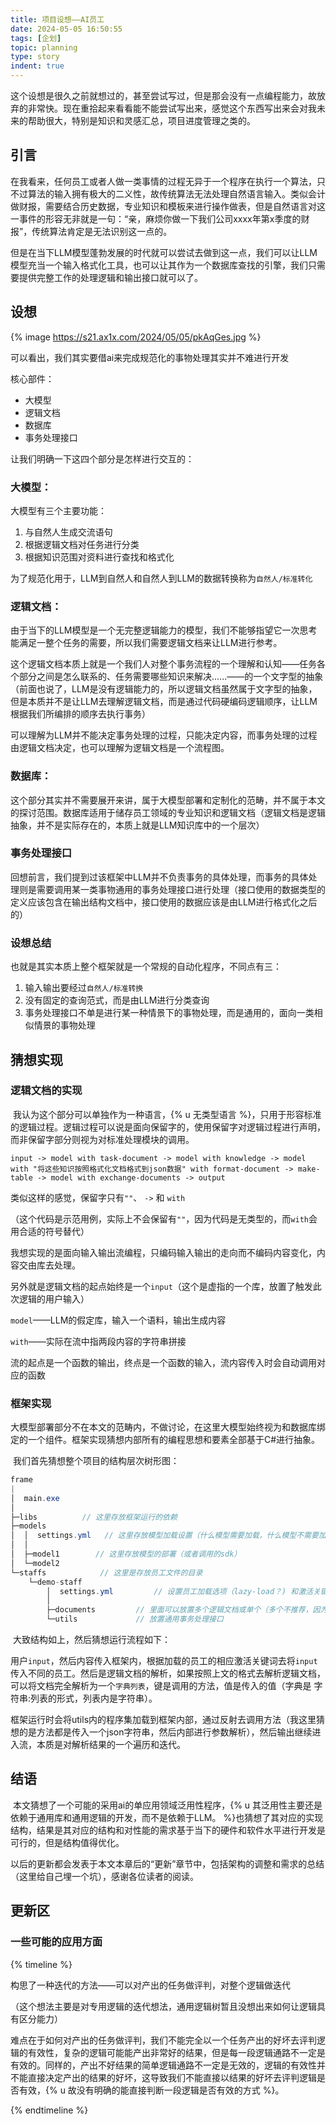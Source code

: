 ```yaml
---
title: 项目设想——AI员工
date: 2024-05-05 16:50:55
tags: [企划]
topic: planning
type: story
indent: true
---
```


​	这个设想是很久之前就想过的，甚至尝试写过，但是那会没有一点编程能力，故放弃的非常快。现在重拾起来看看能不能尝试写出来，感觉这个东西写出来会对我未来的帮助很大，特别是知识和灵感汇总，项目进度管理之类的。

## 引言

​	在我看来，任何员工或者人做一类事情的过程无异于一个程序在执行一个算法，只不过算法的输入拥有极大的二义性，故传统算法无法处理自然语言输入。类似会计做财报，需要结合历史数据，专业知识和模板来进行操作做表，但是自然语言对这一事件的形容无非就是一句：“亲，麻烦你做一下我们公司xxxx年第x季度的财报”，传统算法肯定是无法识别这一点的。

​	但是在当下LLM模型蓬勃发展的时代就可以尝试去做到这一点，我们可以让LLM模型充当一个输入格式化工具，也可以让其作为一个数据库查找的引擎，我们只需要提供完整工作的处理逻辑和输出接口就可以了。

## 设想

{% image https://s21.ax1x.com/2024/05/05/pkAqGes.jpg %}

可以看出，我们其实要借ai来完成规范化的事物处理其实并不难进行开发

核心部件：

- 大模型
- 逻辑文档
- 数据库
- 事务处理接口

让我们明确一下这四个部分是怎样进行交互的：

### 大模型：

大模型有三个主要功能：

1. 与自然人生成交流语句
2. 根据逻辑文档对任务进行分类
3. 根据知识范围对资料进行查找和格式化

为了规范化用于，LLM到自然人和自然人到LLM的数据转换称为`自然人/标准转化`

### 逻辑文档：

​	由于当下的LLM模型是一个无完整逻辑能力的模型，我们不能够指望它一次思考能满足一整个任务的需要，所以我们需要逻辑文档来让LLM进行参考。

​	这个逻辑文档本质上就是一个我们人对整个事务流程的一个理解和认知——任务各个部分之间是怎么联系的、任务需要哪些知识来解决......——的一个文字型的抽象（前面也说了，LLM是没有逻辑能力的，所以逻辑文档虽然属于文字型的抽象，但是本质并不是让LLM去理解逻辑文档，而是通过代码硬编码逻辑顺序，让LLM根据我们所编排的顺序去执行事务）

​	可以理解为LLM并不能决定事务处理的过程，只能决定内容，而事务处理的过程由逻辑文档决定，也可以理解为逻辑文档是一个流程图。

### 数据库：

​	这个部分其实并不需要展开来讲，属于大模型部署和定制化的范畴，并不属于本文的探讨范围。数据库适用于储存员工领域的专业知识和逻辑文档（逻辑文档是逻辑抽象，并不是实际存在的，本质上就是LLM知识库中的一个层次）

### 事务处理接口

​	回想前言，我们提到过该框架中LLM并不负责事务的具体处理，而事务的具体处理则是需要调用某一类事物通用的事务处理接口进行处理（接口使用的数据类型的定义应该包含在输出结构文档中，接口使用的数据应该是由LLM进行格式化之后的）



### 设想总结

也就是其实本质上整个框架就是一个常规的自动化程序，不同点有三：

1. 输入输出要经过`自然人/标准转换`
2. 没有固定的查询范式，而是由LLM进行分类查询
3. 事务处理接口不单是进行某一种情景下的事物处理，而是通用的，面向一类相似情景的事物处理



## 猜想实现

### 逻辑文档的实现

​	我认为这个部分可以单独作为一种语言，{% u 无类型语言 %}，只用于形容标准的逻辑过程。逻辑过程可以说是面向保留字的，使用保留字对逻辑过程进行声明，而非保留字部分则视为对标准处理模块的调用。

```
input -> model with task-document -> model with knowledge -> model with "将这些知识按照格式化文档格式到json数据" with format-document -> make-table -> model with exchange-documents -> output
```

类似这样的感觉，保留字只有`""`、 `->` 和 `with` 

（这个代码是示范用例，实际上不会保留有`""`，因为代码是无类型的，而`with`会用合适的符号替代）

我想实现的是面向输入输出流编程，只编码输入输出的走向而不编码内容变化，内容交由库去处理。

另外就是逻辑文档的起点始终是一个`input`（这个是虚指的一个库，放置了触发此次逻辑的用户输入）

`model`——LLM的假定库，输入一个语料，输出生成内容

`with`——实际在流中指两段内容的字符串拼接

流的起点是一个函数的输出，终点是一个函数的输入，流内容传入时会自动调用对应的函数 

### 框架实现

​	大模型部署部分不在本文的范畴内，不做讨论，在这里大模型始终视为和数据库绑定的一个组件。框架实现猜想内部所有的编程思想和要素全部基于C#进行抽象。

​	我们首先猜想整个项目的结构层次树形图：

```c#
frame
|
│  main.exe
│
├─libs			// 这里存放框架运行的依赖
├─models
│  │  settings.yml   // 这里存放模型加载设置（什么模型需要加载，什么模型不需要加载，链接token等）
│  │
│  ├─model1        // 这里存放模型的部署（或者调用的sdk）
│  └─model2
└─staffs			// 这里是存放员工文件的目录
    └─demo-staff
        │  settings.yml			// 设置员工加载选项（lazy-load？) 和激活关键词
        │
        ├─documents			// 里面可以放置多个逻辑文档或单个（多个不推荐，因为让LLM自行决定有风险）
        └─utils				// 放置通用事务处理接口
```

​	大致结构如上，然后猜想运行流程如下：

​	用户`input`，然后内容传入框架内，根据加载的员工的相应激活关键词去将`input`传入不同的员工。然后是逻辑文档的解析，如果按照上文的格式去解析逻辑文档，可以将文档完全解析为一个`字典列表`，键是调用的方法，值是传入的值（字典是 字符串:列表的形式，列表内是字符串）。

​	框架运行时会将utils内的程序集加载到框架内部，通过反射去调用方法（我这里猜想的是方法都是传入一个json字符串，然后内部进行参数解析），然后输出继续进入流，本质是对解析结果的一个遍历和迭代。

## 结语

​	本文猜想了一个可能的采用ai的单应用领域泛用性程序，{% u 其泛用性主要还是依赖于通用库和通用逻辑的开发，而不是依赖于LLM。 %}也猜想了其对应的实现结构，结果是其对应的结构和对性能的需求基于当下的硬件和软件水平进行开发是可行的，但是结构值得优化。

​	以后的更新都会发表于本文本章后的“更新”章节中，包括架构的调整和需求的总结（这里给自己埋一个坑），感谢各位读者的阅读。



## 更新区



### 一些可能的应用方面

{% timeline %}

<!-- node 2024 年 5 月 6 日 -->

构思了一种迭代的方法——可以对产出的任务做评判，对整个逻辑做迭代

（这个想法主要是对专用逻辑的迭代想法，通用逻辑树暂且没想出来如何让逻辑具有区分能力）

​	难点在于如何对产出的任务做评判，我们不能完全以一个任务产出的好坏去评判逻辑的有效性，复杂的逻辑可能能产出非常好的结果，但是每一段逻辑通路不一定是有效的。同样的，产出不好结果的简单逻辑通路不一定是无效的，逻辑的有效性并不能直接决定产出的结果的好坏，这导致我们不能直接以结果的好坏去评判逻辑是否有效，{% u 故没有明确的能直接判断一段逻辑是否有效的方式 %}。

{% endtimeline %}
